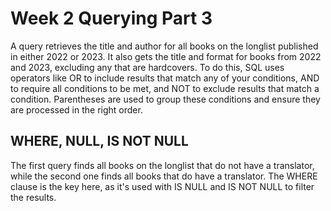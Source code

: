 # Week 2 Querying Part 3

A query retrieves the title and author for all books on the longlist published in either 2022 or 2023. It also gets the title and format for books from 2022 and 2023, excluding any that are hardcovers. To do this, SQL uses operators like OR to include results that match any of your conditions, AND to require all conditions to be met, and NOT to exclude results that match a condition. Parentheses are used to group these conditions and ensure they are processed in the right order.

## WHERE, NULL, IS NOT NULL
The first query finds all books on the longlist that do not have a translator, while the second one finds all books that do have a translator. The WHERE clause is the key here, as it's used with IS NULL and IS NOT NULL to filter the results.